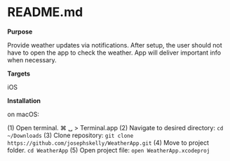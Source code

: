 #  README.md

**Purpose**

Provide weather updates via notifications. After setup, the user should not have to open the app to check the weather. App will deliver important info when necessary.

**Targets**

iOS

**Installation**

on macOS:

(1) Open terminal.
    ⌘ ␣ > Terminal.app
(2) Navigate to desired directory:
    `cd ~/Downloads`
(3) Clone repository: 
    `git clone https://github.com/josephskelly/WeatherApp.git`
(4) Move to project folder.
    `cd WeatherApp`
(5) Open project file:
    `open WeatherApp.xcodeproj`
